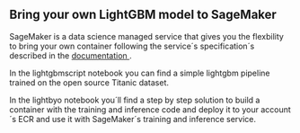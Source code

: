 ## Bring your own LightGBM model to SageMaker

SageMaker is a data science managed service that gives you the flexbility to bring your own container following the service´s specification´s described in the <a href='https://docs.aws.amazon.com/sagemaker/latest/dg/adapt-training-container.html'> documentation </a>.

In the lightgbmscript notebook you can find a simple lightgbm pipeline trained on the open source Titanic dataset.

In the lightbyo notebook you´ll find a step by step solution to build a container with the training and inference code and deploy it to your account´s ECR and use it with SageMaker´s training and inference service. 